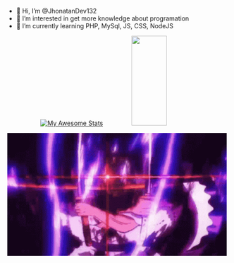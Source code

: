   
- 👋 Hi, I’m @JhonatanDev132
- 👀 I’m interested in get more knowledge about programation
- 🌱 I’m currently learning PHP, MySql, JS, CSS, NodeJS
  
<div align='center'> 

[![My Awesome Stats](https://awesome-github-stats.azurewebsites.net/user-stats/JhonatanDev132?cardType=github&preferLogin=false&Background=000000&Text=DDDDDD&Title=8B00D4&Border=6500DD&Ring=BBA8DD)](https://git.io/awesome-stats-card)
<img width="40%" height="203px" src="https://github-readme-stats.vercel.app/api/top-langs/?username=JhonatanDev132&layout=compact&hide_border=false&border_color=6500DD&&title_color=8B00D4&text_color=DDDDDD&bg_color=000000" />

<img  src="zoro-one-piece-zoro-purgatory-onigiri.gif">

</div>
